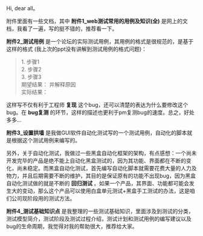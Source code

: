 Hi, dear all。

附件里面有一些文档，其中 **附件1_web测试常用的用例及知识(全)** 是网上的文档，我看了一遍，写的挺不错的，推荐看一下。    

**附件2_测试用例** 是一个论坛的实际测试用例，其用例的格式是很规范的，是基于这样的格式 (我上次的ppt没有讲解到测试用例的格式问题)：
> 1\. 步骤1   
2\. 步骤2  
3\. 步骤3  
期望结果： 并解释原因   
实际结果：   

这样写不仅有利于工程师 **复现** 这个bug，还可以清楚的表达为什么要修改这个bug。在 **bug复测** 的环节，这样的描述也更利于pm复测bug的速度。总之，好处多多...

**附件3_设置拱墙**  是我做GUI软件自动化测试写的一个测试用例，自动化的脚本就是根据这个测试用例来编写的。  

另外，关于自动化测试，我做过一些黑盒自动化框架的架构，有点感想：一个尚未开发完毕的产品是绝不能上自动化黑盒测试的，因为其功能、界面都在不断的变化，尚未稳定。而黑盒自动化测试，首先编写自动化脚本就需要花费大量的人力及物力，并且后期需要不断的维护，其目的是保证原有的功能不出现bug，因为黑盒自动化测试做的就是不断的 **回归测试** 。如果一个产品，其界面、功能都可能会发生大的变动，那么这个产品可以使用白盒单元测试+黑盒手工测试的办法，这是咱们公司现阶段用的测试方法。

**附件4_测试基础知识点** 是我整理的一些测试基础知识，里面涉及到测试的分类，测试模型简介，测试阶段及测试过程介绍，测试计划和测试用例的编写建议以及bug的生命周期，我觉得对我的帮助很大，推荐给大家。
